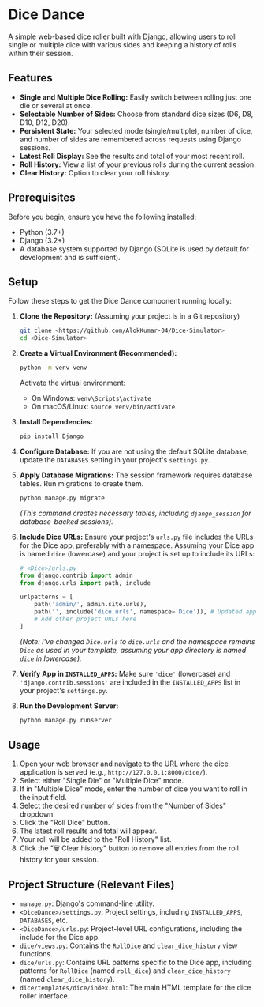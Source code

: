 # Dice Dance

A simple web-based dice roller built with Django, allowing users to roll single or multiple dice with various sides and keeping a history of rolls within their session.

## Features

* **Single and Multiple Dice Rolling:** Easily switch between rolling just one die or several at once.
* **Selectable Number of Sides:** Choose from standard dice sizes (D6, D8, D10, D12, D20).
* **Persistent State:** Your selected mode (single/multiple), number of dice, and number of sides are remembered across requests using Django sessions.
* **Latest Roll Display:** See the results and total of your most recent roll.
* **Roll History:** View a list of your previous rolls during the current session.
* **Clear History:** Option to clear your roll history.

## Prerequisites

Before you begin, ensure you have the following installed:

* Python (3.7+)
* Django (3.2+)
* A database system supported by Django (SQLite is used by default for development and is sufficient).

## Setup

Follow these steps to get the Dice Dance component running locally:

1.  **Clone the Repository:** (Assuming your project is in a Git repository)
    ```bash
    git clone <https://github.com/AlokKumar-04/Dice-Simulator>
    cd <Dice-Simulator>
    ```

2.  **Create a Virtual Environment (Recommended):**
    ```bash
    python -m venv venv
    ```
    Activate the virtual environment:
    * On Windows: `venv\Scripts\activate`
    * On macOS/Linux: `source venv/bin/activate`

3.  **Install Dependencies:**
    ```bash
    pip install Django
    ```

4.  **Configure Database:**
    If you are not using the default SQLite database, update the `DATABASES` setting in your project's `settings.py`.

5.  **Apply Database Migrations:**
    The session framework requires database tables. Run migrations to create them.
    ```bash
    python manage.py migrate
    ```
    *(This command creates necessary tables, including `django_session` for database-backed sessions).*

6.  **Include Dice URLs:**
    Ensure your project's `urls.py` file includes the URLs for the Dice app, preferably with a namespace. Assuming your Dice app is named `dice` (lowercase) and your project is set up to include its URLs:

    ```python
    # <Dice>/urls.py
    from django.contrib import admin
    from django.urls import path, include

    urlpatterns = [
        path('admin/', admin.site.urls),
        path('', include('dice.urls', namespace='Dice')), # Updated app name to lowercase 'dice'
        # Add other project URLs here
    ]
    ```
    *(Note: I've changed `Dice.urls` to `dice.urls` and the namespace remains `Dice` as used in your template, assuming your app directory is named `dice` in lowercase).*

7.  **Verify App in `INSTALLED_APPS`:**
    Make sure `'dice'` (lowercase) and `'django.contrib.sessions'` are included in the `INSTALLED_APPS` list in your project's `settings.py`.

8.  **Run the Development Server:**
    ```bash
    python manage.py runserver
    ```

## Usage

1.  Open your web browser and navigate to the URL where the dice application is served (e.g., `http://127.0.0.1:8000/dice/`).
2.  Select either "Single Die" or "Multiple Dice" mode.
3.  If in "Multiple Dice" mode, enter the number of dice you want to roll in the input field.
4.  Select the desired number of sides from the "Number of Sides" dropdown.
5.  Click the "Roll Dice" button.
6.  The latest roll results and total will appear.
7.  Your roll will be added to the "Roll History" list.
8.  Click the "🗑️ Clear history" button to remove all entries from the roll history for your session.

## Project Structure (Relevant Files)

* `manage.py`: Django's command-line utility.
* `<DiceDance>/settings.py`: Project settings, including `INSTALLED_APPS`, `DATABASES`, etc.
* `<DiceDance>/urls.py`: Project-level URL configurations, including the include for the Dice app.
* `dice/views.py`: Contains the `RollDice` and `clear_dice_history` view functions.
* `dice/urls.py`: Contains URL patterns specific to the Dice app, including patterns for `RollDice` (named `roll_dice`) and `clear_dice_history` (named `clear_dice_history`).
* `dice/templates/dice/index.html`: The main HTML template for the dice roller interface.
